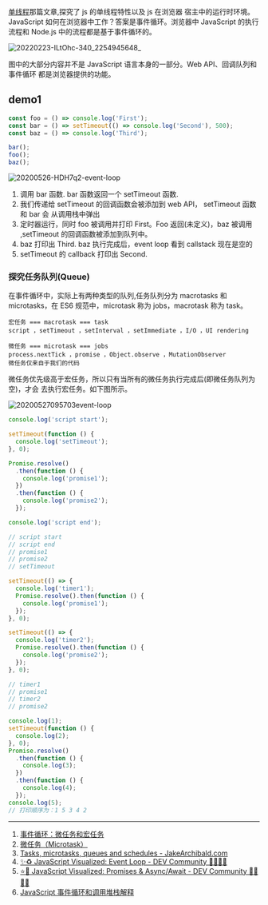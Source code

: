 <!-- http://localhost:7788/#/Async/Single-thread -->

[单线程](Async/Single-thread.md)那篇文章,探究了 js 的单线程特性以及 js 在浏览器
宿主中的运行时环境。 JavaScript 如何在浏览器中工作？答案是事件循环。浏览器中
JavaScript 的执行流程和 Node.js 中的流程都是基于事件循环的。

![20220223-ILtOhc-340_2254945648_](https://loremxuetengfei.oss-cn-beijing.aliyuncs.com/20220223-ILtOhc-340_2254945648_.png)

图中的大部分内容并不是 JavaScript 语言本身的一部分。Web API、回调队列和事件循环
都是浏览器提供的功能。

## demo1

```javascript
const foo = () => console.log('First');
const bar = () => setTimeout(() => console.log('Second'), 500);
const baz = () => console.log('Third');

bar();
foo();
baz();
```

<img src='https://loremxuetengfei.oss-cn-beijing.aliyuncs.com/20200526-HDH7q2-event-loop.gif' alt='20200526-HDH7q2-event-loop'/>

1. 调用 bar 函数. bar 函数返回一个 setTimeout 函数.
2. 我们传递给 setTimeout 的回调函数会被添加到 web API， setTimeout 函数和 bar 会
   从调用栈中弹出
3. 定时器运行，同时 foo 被调用并打印 First。Foo 返回(未定义)，baz 被调用
   ,setTimeout 的回调函数被添加到队列中。
4. baz 打印出 Third. baz 执行完成后，event loop 看到 callstack 现在是空的
5. setTimeout 的 callback 打印出 Second.

### 探究任务队列(Queue)

在事件循环中，实际上有两种类型的队列,任务队列分为 macrotasks 和 microtasks，在
ES6 规范中，microtask 称为 jobs，macrotask 称为 task。

```code
宏任务 === macrotask === task
script ，setTimeout ，setInterval ，setImmediate ，I/O ，UI rendering

微任务 === microtask === jobs
process.nextTick ，promise ，Object.observe ，MutationObserver
微任务仅来自于我们的代码
```

微任务优先级高于宏任务，所以只有当所有的微任务执行完成后(即微任务队列为空)，才会
去执行宏任务。如下图所示。

<img src='https://loremxuetengfei.oss-cn-beijing.aliyuncs.com/20200527095703event-loop.gif' alt='20200527095703event-loop'/>

```js
console.log('script start');

setTimeout(function () {
  console.log('setTimeout');
}, 0);

Promise.resolve()
  .then(function () {
    console.log('promise1');
  })
  .then(function () {
    console.log('promise2');
  });

console.log('script end');

// script start
// script end
// promise1
// promise2
// setTimeout
```

```javascript
setTimeout(() => {
  console.log('timer1');
  Promise.resolve().then(function () {
    console.log('promise1');
  });
}, 0);

setTimeout(() => {
  console.log('timer2');
  Promise.resolve().then(function () {
    console.log('promise2');
  });
}, 0);

// timer1
// promise1
// timer2
// promise2
```

```js
console.log(1);
setTimeout(function () {
  console.log(2);
}, 0);
Promise.resolve()
  .then(function () {
    console.log(3);
  })
  .then(function () {
    console.log(4);
  });
console.log(5);
// 打印顺序为：1 5 3 4 2
```

---

1. [事件循环：微任务和宏任务](https://zh.javascript.info/event-loop)
2. [微任务（Microtask）](https://zh.javascript.info/microtask-queue)
3. [Tasks, microtasks, queues and schedules - JakeArchibald.com](https://jakearchibald.com/2015/tasks-microtasks-queues-and-schedules/)
4. [✨♻️ JavaScript Visualized: Event Loop - DEV Community 👩‍💻👨‍💻](https://dev.to/lydiahallie/javascript-visualized-event-loop-3dif)
5. [⭐️🎀 JavaScript Visualized: Promises & Async/Await - DEV Community 👩‍💻👨‍💻](https://dev.to/lydiahallie/javascript-visualized-promises-async-await-5gke)
6. [JavaScript 事件循环和调用堆栈解释](https://felixgerschau.com/javascript-event-loop-call-stack/?ref=morioh.com&utm_source=morioh.com)
